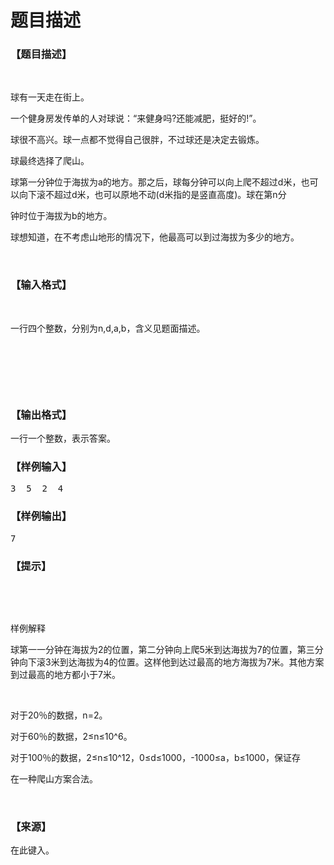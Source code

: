# 题目描述


<h3>
【题目描述】
</h3>
<p>
<br/>
</p>
<p>
球有一天走在街上。
</p>
<p>
一个健身房发传单的人对球说：“来健身吗?还能减肥，挺好的!”。
</p>
<p>
球很不高兴。球一点都不觉得自己很胖，不过球还是决定去锻炼。
</p>
<p>
球最终选择了爬山。
</p>
<p>
球第一分钟位于海拔为a的地方。那之后，球每分钟可以向上爬不超过d米，也可以向下滚不超过d米，也可以原地不动(d米指的是竖直高度)。球在第n分
</p>
<p>
钟时位于海拔为b的地方。
</p>
<p>
球想知道，在不考虑山地形的情况下，他最高可以到过海拔为多少的地方。
</p>
<p>
<br/>
</p>
<h3>
【输入格式】
</h3>
<p>
<br/>
</p>
<p>
一行四个整数，分别为n,d,a,b，含义见题面描述。
</p>
<br/>
<p>
<br/>
</p>
<p>
<br/>
</p>
<h3>
【输出格式】
</h3>
<p>
一行一个整数，表示答案。
</p>
<h3>
【样例输入】
</h3>
<pre>3  5  2  4</pre>
<h3>
【样例输出】
</h3>
<pre>7</pre>
<h3>
【提示】
</h3>
<p>
<br/>
</p>
<p>
<br/>
</p>
<p>
样例解释
</p>
<p>
球第一一分钟在海拔为2的位置，第二分钟向上爬5米到达海拔为7的位置，第三分钟向下滚3米到达海拔为4的位置。这样他到达过最高的地方海拔为7米。其他方案到过最高的地方都小于7米。
</p>
<p>
<br/>
</p>
<p>
对于20％的数据，n=2。
</p>
<p>
对于60％的数据，2≤n≤10^6。
</p>
<p>
对于100％的数据，2≤n≤10^12，0≤d≤1000，-1000≤a，b≤1000，保证存
</p>
<p>
在一种爬山方案合法。
</p>
<p>
<br/>
</p>
<h3>
【来源】
</h3>
<p>
在此键入。
</p>
